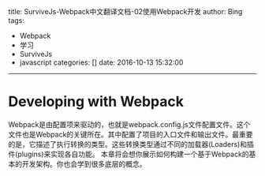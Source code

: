 title: SurviveJs-Webpack中文翻译文档-02使用Webpack开发
author: Bing
tags:
  - Webpack
  - 学习
  - SurviveJs
  - javascript
categories: []
date: 2016-10-13 15:32:00
---
# Developing with Webpack

Webpack是由配置项来驱动的，也就是webpack.config.js文件配置文件。这个文件也是Webpack的关键所在。其中配置了项目的入口文件和输出文件。最重要的是，它描述了执行转换的类型。这些转换类型通过不同的加载器(Loaders)和插件(plugins)来实现各自功能。
本章将会想你展示如何构建一个基于Webpack的基本的开发架构。你也会学到很多底层的概念。






















